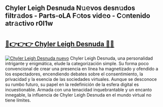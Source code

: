 ## Chyler Leigh Desnuda N𝚞𝚎vos desn𝚞dos filtr𝚊dos - Parts-oLA F𝚘tos vid𝚎o - C𝚘ntenido atr𝚊ctivo r0I1w

# <h2><a href="http://mb4u67.tromn.icu/?c=Chyler+Leigh+Desnuda">🔗👉👉👉 Chyler Leigh Desnuda 🔗🔗</a></h2>

[![Chyler Leigh Desnuda nuevo](https://i.imgur.com/pEAQMta.gif)](http://mb4u67.tromn.icu/?c=Chyler+Leigh+Desnuda)
Chyler Leigh Desnuda, una personalidad intrigante y enigmática, elude la categorización simple. Su forma poco convencional de crear una presencia en línea ha magnetizado y ofendido a los espectadores, encendiendo debates sobre el consentimiento, la privacidad y la esencia de las sociedades virtuales. Aunque se desconoce su rumbo futuro, su papel en la redefinición de la esfera digital es incuestionable. Armada con una tenacidad inquebrantable y un encanto innegable, la influencia de Chyler Leigh Desnuda en el mundo virtual no tiene límites.
